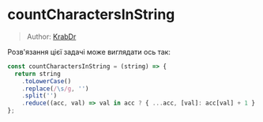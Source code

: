 # countCharactersInString

> Author: [KrabDr](https://github.com/KrabDr)

Розв'язання цієї задачі може виглядати ось так:

```js
const countCharactersInString = (string) => {
  return string
    .toLowerCase()
    .replace(/\s/g, '')
    .split('')
    .reduce((acc, val) => val in acc ? { ...acc, [val]: acc[val] + 1 } : { ...acc, [val]: 1 }, {});
};
```

